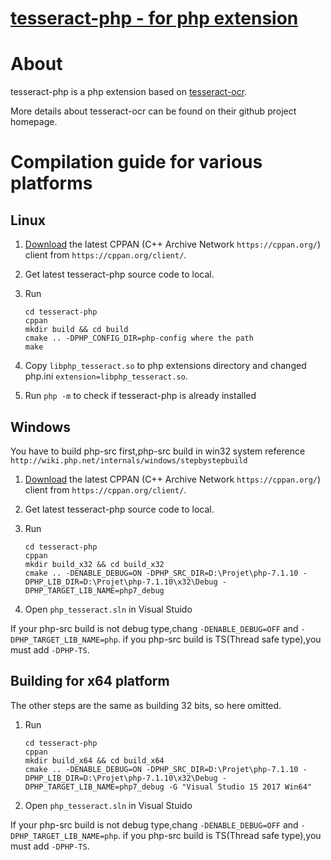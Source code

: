 [tesseract-php - for php extension](https://github.com/ZhiyangLeeCN/tesseract-php)
===

# About

tesseract-php is a php extension based on [tesseract-ocr](https://github.com/tesseract-ocr/tesseract).

More details about tesseract-ocr can be found on their github project homepage.

# Compilation guide for various platforms

## Linux

1. [Download](https://cppan.org/client/) the latest CPPAN (C++ Archive Network `https://cppan.org/`) client from `https://cppan.org/client/`.

2. Get latest tesseract-php source code to local.

3. Run
    ```
    cd tesseract-php
    cppan
    mkdir build && cd build
    cmake .. -DPHP_CONFIG_DIR=php-config where the path
    make
    ```
4. Copy `libphp_tesseract.so` to php extensions directory and changed php.ini `extension=libphp_tesseract.so`.

5. Run `php -m` to check if tesseract-php is already installed

## Windows

You have to build php-src first,php-src build in win32 system reference `http://wiki.php.net/internals/windows/stepbystepbuild`

1. [Download](https://cppan.org/client/cppan-master-Windows-client.zip) the latest CPPAN (C++ Archive Network `https://cppan.org/`) client from `https://cppan.org/client/`.

2. Get latest tesseract-php source code to local.

3. Run
    ```
    cd tesseract-php
    cppan
    mkdir build_x32 && cd build_x32
    cmake .. -DENABLE_DEBUG=ON -DPHP_SRC_DIR=D:\Projet\php-7.1.10 -DPHP_LIB_DIR=D:\Projet\php-7.1.10\x32\Debug -DPHP_TARGET_LIB_NAME=php7_debug
    ```
4. Open `php_tesseract.sln` in Visual Stuido

If your php-src build is not debug type,chang `-DENABLE_DEBUG=OFF` and `-DPHP_TARGET_LIB_NAME=php`. if you php-src build is TS(Thread safe type),you must add `-DPHP-TS`.

## Building for x64 platform

The other steps are the same as building 32 bits, so here omitted.

1. Run
    ```
    cd tesseract-php
    cppan
    mkdir build_x64 && cd build_x64
    cmake .. -DENABLE_DEBUG=ON -DPHP_SRC_DIR=D:\Projet\php-7.1.10 -DPHP_LIB_DIR=D:\Projet\php-7.1.10\x32\Debug -DPHP_TARGET_LIB_NAME=php7_debug -G "Visual Studio 15 2017 Win64"
    ```
2. Open `php_tesseract.sln` in Visual Stuido

If your php-src build is not debug type,chang `-DENABLE_DEBUG=OFF` and `-DPHP_TARGET_LIB_NAME=php`. if you php-src build is TS(Thread safe type),you must add `-DPHP-TS`.
